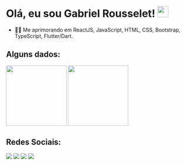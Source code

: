 # Olá, eu sou Gabriel Rousselet! <img src="https://raw.githubusercontent.com/MartinHeinz/MartinHeinz/master/wave.gif" width="30px">

<ul>
  <li>👨‍💻 Me aprimorando em ReactJS, JavaScript, HTML, CSS, Bootstrap, TypeScript, Flutter/Dart.</li>
</ul>


## Alguns dados:

<div align="start">
  <img height="165em" src="https://github-readme-stats.vercel.app/api/top-langs/?username=gabrielrouss&layout=compact&langs_count=8&theme=vision-friendly-dark"/>
  <img height="165em" src="https://github-readme-stats.vercel.app/api?username=gabrielrouss&show_icons=true&theme=vision-friendly-dark&include_all_commits=true&count_private=true"/>
</div>

## Redes Sociais:

<a href="https://instagram.com/gabrielrousselet" target="_blank"><img src="https://img.shields.io/badge/-Instagram-%23E4405F?style=for-the-badge&logo=instagram&logoColor=white" target="_blank"></a>
 <a href="https://www.discordapp.com/users/312955363148169216" target="_blank"><img src="https://img.shields.io/badge/Discord-7289DA?style=for-the-badge&logo=discord&logoColor=white" target="_blank"></a> 
  <a href = "mailto:gabrielprousselet@gmail.com"><img src="https://img.shields.io/badge/-Gmail-%23333?style=for-the-badge&logo=gmail&logoColor=white" target="_blank"></a>
  <a href="https://www.linkedin.com/in/gabrielrou/" target="_blank"><img src="https://img.shields.io/badge/-LinkedIn-%230077B5?style=for-the-badge&logo=linkedin&logoColor=white" target="_blank"></a> 

